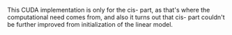 This CUDA implementation is only for the cis- part, as that's where the computational need comes from, and also it turns out that cis- part couldn't be further improved from initialization of the linear model.



